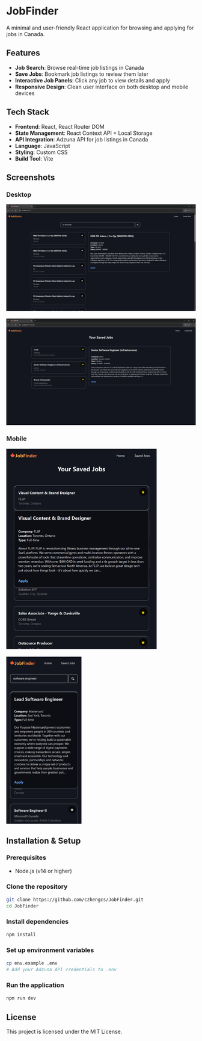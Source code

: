 # JobFinder

A minimal and user-friendly React application for browsing and applying for jobs in Canada.

## Features

- **Job Search**: Browse real-time job listings in Canada
- **Save Jobs**: Bookmark job listings to review them later
- **Interactive Job Panels**: Click any job to view details and apply
- **Responsive Design**: Clean user interface on both desktop and mobile devices

## Tech Stack

- **Frontend**: React, React Router DOM
- **State Management**: React Context API + Local Storage
- **API Integration**: Adzuna API for job listings in Canada
- **Language**: JavaScript
- **Styling**: Custom CSS
- **Build Tool**: Vite

## Screenshots

<div>
  <h3>Desktop</h3>
  <img src="images/desktop_search.png" width="800" alt="Desktop search"/>
  <br/><br/>
  <img src="images/desktop_saved.png" width="800" alt="Desktop saved jobs"/>
  
  <h3>Mobile</h3>
  <img src="images/mobile_saved.png" width="400" alt="Mobile saved jobs"/>
  <br/><br/>
  <img src="images/mobile_search.png" width="200" alt="Mobile search"/>
</div>

## Installation & Setup

### Prerequisites
- Node.js (v14 or higher)

### Clone the repository
```bash
git clone https://github.com/czhengcs/JobFinder.git
cd JobFinder
```

### Install dependencies
```bash
npm install
```

### Set up environment variables
```bash
cp env.example .env
# Add your Adzuna API credentials to .env
```

### Run the application
```bash
npm run dev
```

## License
This project is licensed under the MIT License.